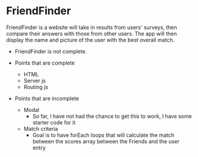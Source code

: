 # FriendFinder

FriendFinder is a website will take in results from users' surveys, then compare their answers with those from other users. The app will then display the name and picture of the user with the best overall match.

* FriendFinder is not complete. 

* Points that are complete
    * HTML
    * Server js
    * Routing js

* Points that are incomplete
    * Modal
        * So far, I have not had the chance to get this to work, I have some starter code for it
    * Match criteria
        * Goal is to have forEach loops that will calculate the match between the scores array between the Friends and the user entry
